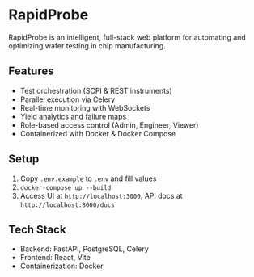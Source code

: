 # RapidProbe

RapidProbe is an intelligent, full-stack web platform for automating and optimizing wafer testing in chip manufacturing.

## Features
- Test orchestration (SCPI & REST instruments)
- Parallel execution via Celery
- Real-time monitoring with WebSockets
- Yield analytics and failure maps
- Role-based access control (Admin, Engineer, Viewer) 
- Containerized with Docker & Docker Compose

## Setup
1. Copy `.env.example` to `.env` and fill values
2. `docker-compose up --build`
3. Access UI at `http://localhost:3000`, API docs at `http://localhost:8000/docs`

## Tech Stack
- Backend: FastAPI, PostgreSQL, Celery
- Frontend: React, Vite
- Containerization: Docker
